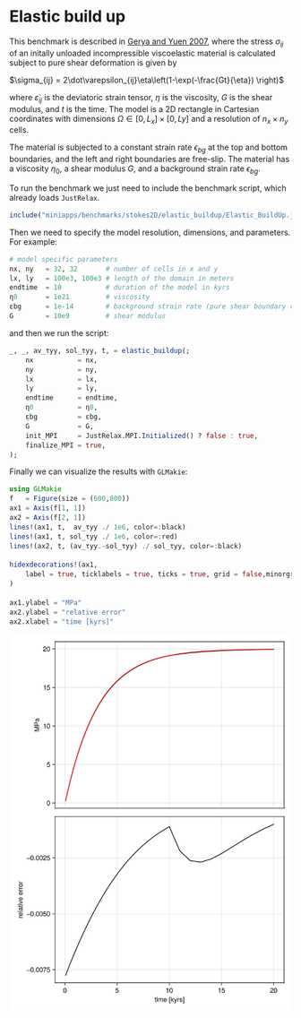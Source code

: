 # Elastic build up
 
This benchmark is described in [Gerya and Yuen 2007](https://www.sciencedirect.com/science/article/pii/S0031920107000969), where the stress $\sigma_{ij}$ of an initally unloaded incompressible viscoelastic material is calculated subject to pure shear deformation is given by

$\sigma_{ij} = 2\dot\varepsilon_{ij}\eta\left(1-\exp(-\frac{Gt}{\eta}) \right)$

where $\dot\varepsilon_{ij}$ is the deviatoric strain tensor, $\eta$ is the viscosity, $G$ is the shear modulus, and $t$ is the time. The model is a 2D rectangle in Cartesian coordinates with dimensions $\Omega \in [0, L_x] \times [0, Ly]$ and a resolution of $n_x \times n_y$ cells. 

The material is subjected to a constant strain rate $\epsilon_{bg}$ at the top and bottom boundaries, and the left and right boundaries are free-slip. The material has a viscosity $\eta_0$, a shear modulus $G$, and a background strain rate $\epsilon_{bg}$. 

To run the benchmark we just need to include the benchmark script, which already loads `JustRelax`.

```julia
include("miniapps/benchmarks/stokes2D/elastic_buildup/Elastic_BuildUp.jl")
```

Then we need to specify the model resolution, dimensions, and parameters. For example:

```julia
# model specific parameters
nx, ny   = 32, 32       # number of cells in x and y
lx, ly   = 100e3, 100e3 # length of the domain in meters
endtime  = 10           # duration of the model in kyrs
η0       = 1e21         # viscosity
εbg      = 1e-14        # background strain rate (pure shear boundary conditions)
G        = 10e9         # shear modulus
```

and then we run the script:

```julia
_, _, av_τyy, sol_τyy, t, = elastic_buildup(;
    nx           = nx,
    ny           = ny,
    lx           = lx,
    ly           = ly,
    endtime      = endtime,
    η0           = η0,
    εbg          = εbg,
    G            = G,
    init_MPI     = JustRelax.MPI.Initialized() ? false : true,
    finalize_MPI = true,
);
```

Finally we can visualize the results with `GLMakie`:

```julia
using GLMakie
f   = Figure(size = (600,800))
ax1 = Axis(f[1, 1])
ax2 = Axis(f[2, 1])
lines!(ax1, t,  av_τyy ./ 1e6, color=:black)
lines!(ax1, t, sol_τyy ./ 1e6, color=:red)
lines!(ax2, t, (av_τyy.-sol_τyy) ./ sol_τyy, color=:black)

hidexdecorations!(ax1, 
    label = true, ticklabels = true, ticks = true, grid = false,minorgrid = false,minorticks = false
)

ax1.ylabel = "MPa"
ax2.ylabel = "relative error"
ax2.xlabel = "time [kyrs]"
```

![BuildUp](../assets/elasticbuildup.png)
